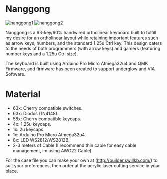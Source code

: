 # Nanggong
![nanggong1](https://github.com/SanmaLD/nanggong/assets/64263022/9edbd3ac-5dd5-47c5-85f2-c5192f3aced0)
![nanggong2](https://github.com/SanmaLD/nanggong/assets/64263022/4f8db130-d457-4eec-899d-e145f3addb18)


Nanggong is a 63-key/60% handwired ortholinear keyboard built to fulfill my desire for an ortholinear layout while retaining important features such as arrow keys, numbers, and the standard 1.25u Ctrl key. This design caters to the needs of both programmers (with arrow keys) and gamers (featuring number keys and a 1.25u Ctrl size).

The keyboard is built using Arduino Pro Micro Atmega32u4 and QMK Firmware, and firmware has been created to support underglow and VIA Software.

# Material
<ul>
<li>63x: Cherry compatible switches.</li>
<li>63x: Diodos (1N4148).</li>
<li>58x: Cherry compatible keycaps.</li>
<li>4x: 1.25u keycaps.</li>
<li>1x: 2u keycaps.</li>
<li>1x: Arduino Pro Micro Atmega32u4.</li>
<li>8x: LED WS2812/WS2812B.</li>
<li>2-3 meters of Cable (I recommend thin cable for easy cable management, im using AWG22 Cable).</li>
</ul>

For the case file you can make your own at (http://builder.swillkb.com/) to suit your preferences, then order at the acrylic laser cutting service in your place.
